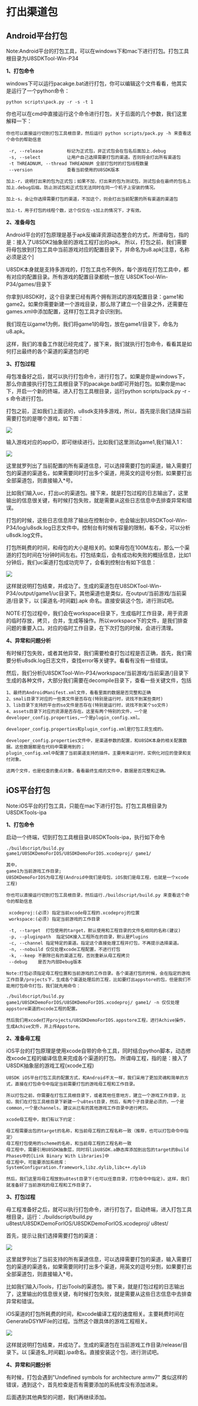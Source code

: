 打出渠道包
===========

Android平台打包
-------

Note:Android平台的打包工具，可以在windows下和mac下进行打包。打包工具根目录为U8SDKTool-Win-P34

**1、打包命令**

windows下可以运行pacakge.bat进行打包，你可以编辑这个文件看看，他其实是运行了一个python命令：

```
python scripts\pack.py -r -s -t 1
```

你也可以在cmd中直接运行这个命令进行打包，关于后面的几个参数，我们这里解释一下：

```
你也可以直接运行切到打包工具根目录，然后运行 python scripts/pack.py -h 来查看这个命令的帮助信息

 -r, --release         标记为正式包，非正式包会在包名后面加上.debug
 -s, --select          让用户自己选择需要打包的渠道。否则将会打出所有渠道包
 -t THREADNUM, --thread THREADNUM 全部打包时的打包线程数量
 --version             查看当前使用的U8SDK版本

加上-r，说明打出来的包为正式包；如果不加，打出来的包为测试包，测试包会在最终的包名上加上.debug后缀。防止测试包和正式包无法同时在同一个机子上安装的情况。

加上-s，会让你选择需要打包的渠道，不加这个，则会打出当前配置的所有渠道的渠道包

加上-t，用于打包的线程个数，这个仅仅在-s加上的情况下，才有效。

```

**2、准备母包**

Android平台的打包原理是基于apk反编译资源动态整合的方式，所谓母包，指的是：接入了U8SDK2抽象层的游戏工程打出的apk。
所以，打包之前，我们需要将母包放到打包工具中当前游戏对应的配置目录下，并命名为u8.apk[注意，名称必须是这个]

U8SDK本身就是支持多游戏的，打包工具也不例外，每个游戏在打包工具中，都有对应的配置目录。所有游戏的配置目录都统一放在
U8SDKTool-Win-P34/games/目录下

你拿到U8SDK时，这个目录里已经有两个拥有测试的游戏配置目录：game1和game2。如果你需要新建一个游戏目录，那么除了建立一个目录之外，还需要在games.xml中添加配置，这样打包工具才会识别到。

我们现在以game1为例，我们将game1的母包，放在game1/目录下，命名为u8.apk。

这样，我们的准备工作就已经完成了，接下来，我们就执行打包命令，看看其是如何打出最终的各个渠道的渠道包的吧

**3、打包过程**

母包准备好之后，就可以执行打包命令，进行打包了。如果是你是windows下，那么你直接执行打包工具根目录下的pacakge.bat即可开始打包。如果你是mac下，开启一个新的终端，进入打包工具根目录，运行python scripts/pack.py -r -s 命令进行打包。

打包之前，正如我们上面说的，u8sdk支持多游戏，所以，首先提示我们选择当前需要打包的是哪个游戏，如下图：

![](images/package_select_game.png)

输入游戏对应的appID，即可继续进行。比如我们这里测试game1,我们输入1：

![](images/package_select_channel.png)

这里就罗列出了当前配置的所有渠道信息，可以选择需要打包的渠道，输入需要打包的渠道的渠道名，如果需要同时打出多个渠道，用英文的逗号分割，如果要打出全部渠道包，则直接输入*号。

比如我们输入uc，打出uc的渠道包。接下来，就是打包过程的日志输出了，这里输出的信息很关键，有时候打包失败，就是需要从这些日志信息中去排查异常和错误。

打包的时候，这些日志信息除了输出在控制台中，也会输出到U8SDKTool-Win-P34/log/u8sdk.log日志文件中。控制台有时候有容量的限制，看不全，可以分析u8sdk.log文件。

打包所耗费的时间，和母包的大小是相关的。如果母包在100M左右，那么一个渠道的打包时间在1分钟时间左右。打包结束后，会有成功和失败的概括信息，比如1分钟后，我们uc渠道打包成功完毕了，会看到控制台有如下信息：

![](images/package_success.png)

这样就说明打包结束，并成功了。生成的渠道包在U8SDKTool-Win-P34/output/game1/uc目录下。其他渠道也是类似，在output/当前游戏/当前渠道/目录下，以 [渠道名-时间戳].apk 命名。直接安装这个包，进行测试吧。

NOTE:打包过程中，我们会在workspace目录下，生成临时工作目录，用于资源的临时存放，拷贝，合并，生成等操作。所以workspace下的文件，是我们排查问题的重要入口。对应的临时工作目录，在下次打包的时候，会进行清理。

**4、异常和问题分析**

有时候打包失败，或者其他异常，我们需要检查打包过程是否正确，首先，我们需要分析u8sdk.log日志文件，查找error等关键字。看看有没有一些错误。

然后，我们分析[U8SDKTool-Win-P34/workspace/当前游戏/当前渠道/]目录下生成的各种文件，大部分我们需要在decompile目录下，查看一些关键文件，包括

```
1、最终的AndroidManifest.xml文件，看看里面的数据是否完整和正确
2、smali目录下对应的一些类文件是否存在(特别是运行时，说找不到某些类时)
3、lib目录下支持的平台的so文件是否存在(特别是运行时，说找不到某个so文件)
4、assets目录下对应的资源是否存在。这里有两个特别的文件，一个是developer_config.properties,一个是plugin_config.xml。

developer_config.properties和plugin_config.xml是打包工具生成的。

developer_config.properties文件中，是渠道参数的配置，和U8SDK本身的相关配置数据。这些数据都是在代码中需要用到的；
plugin_config.xml中配置了当前渠道支持的插件。主要用来运行时，实例化对应的登录和支付对象。

这两个文件，也是检查的重点对象，看看最终生成的文件中，数据是否完整和正确。

```

iOS平台打包
-------

Note:iOS平台的打包工具，只能在mac下进行打包。打包工具根目录为U8SDKTools-ipa

**1、打包命令**

启动一个终端，切到打包工具根目录U8SDKTools-ipa，执行如下命令

```
./buildscript/build.py game1/U8SDKDemoForIOS/U8SDKDemoForIOS.xcodeproj/ game1/

其中，
game1为当前游戏工作目录;
U8SDKDemoForIOS为母工程(Android中我们是母包，iOS我们是母工程，也就是一个xcode工程)

```

```
你也可以直接运行切到打包工具根目录，然后运行./buildscript/build.py 来查看这个命令的帮助信息

 xcodeproj:(必须) 指定当前xcode母工程的.xcodeproj的位置
 workspace:(必须) 指定当前游戏的工作目录

 -t, --target  打包使用的target，默认使用和工程目录的文件名相同的名称(建议)
 -p, --pluginpath  指定SDK接入工程所在的目录，默认是Plugins
 -c, --channel 指定特定的渠道。指定这个直接处理工程并打包，不再提示选择渠道。
 -n, --nobuild 仅仅处理xcode工程配置，不进行打包
 -k, --keep 不删除已有的渠道工程，否则重新从母工程拷贝
 --debug    是否为内部Debug版本

Note:打包必须指定母工程位置和当前游戏的工作目录。各个渠道打包的时候，会在指定的游戏工作目录/projects下，生成各个渠道处理后的工程，比如要打出appstore的包，但是我们不能用打包命令打包，我们就先用命令：

./buildscript/build.py game1/U8SDKDemoForIOS/U8SDKDemoForIOS.xcodeproj/ game1/ -n 仅仅处理appstore渠道的xcode工程的配置。

然后我们用xcode打开projects/U8SDKDemoForIOS.appstore工程，进行Achive操作，生成Achive文件，并上传Appstore。

```

**2、准备母工程**

iOS平台的打包原理是使用xcode自带的命令工具，同时结合python脚本，动态修改xcode工程的编译信息来完成各个渠道的打包。
所谓母工程，指的是：接入了U8SDK抽象层的游戏工程(xcode工程)

```
U8SDK iOS平台打包工具的配置方式，和Android不太一样，我们采用了更加灵魂和简单的方式，直接在打包命令中指定当前需要打包的游戏母工程和工作目录。

所以打包之前，你需要在打包工具根目录下，或者其他任意地方，建立一个游戏工作目录，比如，我们在打包工具根目录下新建一个u8test目录，然后，有两个子目录是必须的，一个是common,一个是channels，建议从已有的其他游戏工作目录中进行拷贝。

xcode母工程中，我们有以下约定：

母工程需要出包的target的名称，和当前母工程的工程名称一致（推荐，也可以打包命令中指定）
母工程打包使用的scheme的名称，和当前母工程的工程名称一致
母工程中，需要引用U8SDK抽象层，同时将libU8SDK.a静态库添加到出包的target的Build Phases中的[Link Binary With Libraries]中
母工程中，可能要添加系统库：SystemConfiguration.framework,libz.dylib,libc++.dylib

然后，我们这里将母工程放到u8test目录下(也可以任意目录，打包命令中指定)。这样，我们就准备好了当前游戏的母工程和工作目录了。
```

**3、打包过程**

母工程准备好之后，就可以执行打包命令，进行打包了。启动终端，进入打包工具根目录，运行：./buildscript/build.py u8test/U8SDKDemoForIOS/U8SDKDemoForIOS.xcodeproj/ u8test/

首先，提示让我们选择需要打包的渠道：

![](images/ios_channel_select.jpg)

这里就罗列出了当前支持的所有渠道信息，可以选择需要打包的渠道，输入需要打包的渠道的渠道名，如果需要同时打出多个渠道，用英文的逗号分割，如果要打出全部渠道包，则直接输入*号。

比如我们输入iTools，打出iTools的渠道包。接下来，就是打包过程的日志输出了，这里输出的信息很关键，有时候打包失败，就是需要从这些日志信息中去排查异常和错误。

iOS渠道的打包所耗费的时间，和xcode编译工程的速度相关。主要耗费时间在GenerateDSYMFile的过程。当然这个跟具体的游戏工程相关。

![](images/ios_package_suc.jpg)

这样就说明打包结束，并成功了。生成的渠道包在当前游戏工作目录/release/目录下。以 [渠道名_时间戳].ipa命名。直接安装这个包，进行测试吧。

**4、异常和问题分析**

有时候，打包会遇到"Undefined symbols for architecture armv7" 类似这样的错误，遇到这个，首先检查是否有需要添加的系统库没有添加进来。

后面遇到其他典型的问题，我们再继续添加。

